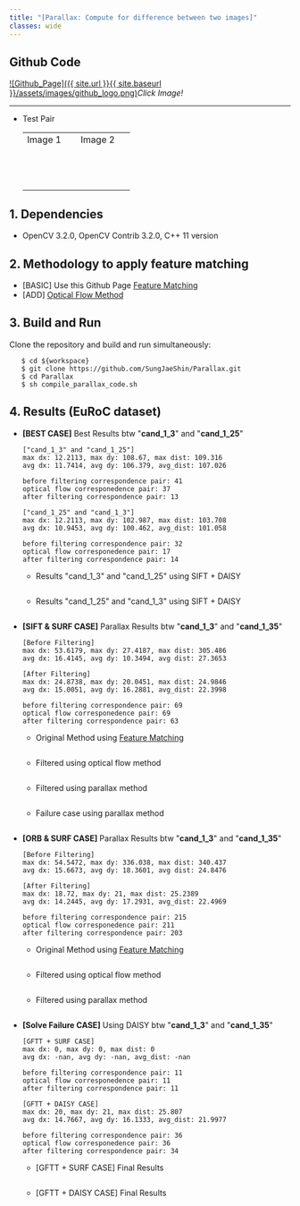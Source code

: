 ```yaml
---
title: "[Parallax: Compute for difference between two images]"
classes: wide
---
```


## Github Code 
[![Github_Page]({{ site.url }}{{ site.baseurl }}/assets/images/github_logo.png)](https://github.com/SungJaeShin/Parallax.git)*Click Image!*

---
- Test Pair
  <table>
    <tr>
       <td> Image 1 </td>
       <td> Image 2 </td>
    </tr> 
    <tr>
      <td>
        <figure class="align-center">
          <img src="{{ site.url }}{{ site.baseurl }}/assets/images/parallax/cand_1_3.png" alt="">
        </figure> 
      </td>
      <td>
        <figure class="align-center">
          <img src="{{ site.url }}{{ site.baseurl }}/assets/images/parallax/cand_1_35.png" alt="">
        </figure> 
      </td>
    </tr>
    <tr>
      <td>
        <figure class="align-center">
          <img src="{{ site.url }}{{ site.baseurl }}/assets/images/parallax/cand_1_3.png" alt="">
        </figure> 
      </td>
      <td>
        <figure class="align-center">
          <img src="{{ site.url }}{{ site.baseurl }}/assets/images/parallax/cand_1_9.png" alt="">
        </figure> 
      </td>
    </tr>
  </table>

## 1. Dependencies
   - OpenCV 3.2.0, OpenCV Contrib 3.2.0, C++ 11 version 

## 2. Methodology to apply feature matching
  - [BASIC] Use this Github Page [Feature Matching](https://github.com/SungJaeShin/Feature_matching)
  - [ADD] [Optical Flow Method](https://docs.opencv.org/3.4/dc/d6b/group__video__track.html#ga473e4b886d0bcc6b65831eb88ed93323) 

## 3. Build and Run
Clone the repository and build and run simultaneously:
```  
   $ cd ${workspace}
   $ git clone https://github.com/SungJaeShin/Parallax.git
   $ cd Parallax
   $ sh compile_parallax_code.sh
```

## 4. Results (EuRoC dataset)
  - **[BEST CASE]** Best Results btw "**cand_1_3**" and "**cand_1_25**"
      ```
      ["cand_1_3" and "cand_1_25"]
      max dx: 12.2113, max dy: 108.67, max dist: 109.316
      avg dx: 11.7414, avg dy: 106.379, avg_dist: 107.026

      before filtering correspondence pair: 41
      optical flow corresponedence pair: 37
      after filtering correspondence pair: 13
      
      ["cand_1_25" and "cand_1_3"]
      max dx: 12.2113, max dy: 102.987, max dist: 103.708
      avg dx: 10.9453, avg dy: 100.462, avg_dist: 101.058
      
      before filtering correspondence pair: 32
      optical flow corresponedence pair: 17
      after filtering correspondence pair: 14
      ```
    - Results "cand_1_3" and "cand_1_25" using SIFT + DAISY
    
      <figure class="align-center">
          <img src="{{ site.url }}{{ site.baseurl }}/assets/images/parallax/best_after_filter_sift_daisy.png" alt="">
      </figure> 
  
    - Results "cand_1_25" and "cand_1_3" using SIFT + DAISY

      <figure class="align-center">
          <img src="{{ site.url }}{{ site.baseurl }}/assets/images/parallax/best_after_filter_sift_daisy2.png" alt="">
      </figure> 


  - **[SIFT & SURF CASE]** Parallax Results btw "**cand_1_3**" and "**cand_1_35**" 
      ```
      [Before Filtering]
      max dx: 53.6179, max dy: 27.4187, max dist: 305.486
      avg dx: 16.4145, avg dy: 10.3494, avg dist: 27.3653
      
      [After Filtering]
      max dx: 24.8738, max dy: 20.0451, max dist: 24.9846
      avg dx: 15.0051, avg dy: 16.2881, avg_dist: 22.3998
      
      before filtering correspondence pair: 69
      optical flow corresponedence pair: 69
      after filtering correspondence pair: 63
      ```

    - Original Method using [Feature Matching](https://github.com/SungJaeShin/Feature_matching)
      
      <figure class="align-center">
          <img src="{{ site.url }}{{ site.baseurl }}/assets/images/parallax/before_filter.png" alt="">
      </figure> 

    - Filtered using optical flow method
      
      <figure class="align-center">
          <img src="{{ site.url }}{{ site.baseurl }}/assets/images/parallax/optical_flow_sift.png" alt="">
      </figure> 
    
    - Filtered using parallax method

      <figure class="align-center">
          <img src="{{ site.url }}{{ site.baseurl }}/assets/images/parallax/after_filter.png" alt="">
      </figure>       
  
    - Failure case using parallax method

      <figure class="align-center">
          <img src="{{ site.url }}{{ site.baseurl }}/assets/images/parallax/failure_case.png" alt="">
      </figure>   

  - **[ORB & SURF CASE]** Parallax Results btw "**cand_1_3**" and "**cand_1_35**" 
      ```
      [Before Filtering]
      max dx: 54.5472, max dy: 336.038, max dist: 340.437
      avg dx: 15.6673, avg dy: 18.3601, avg dist: 24.8476
      
      [After Filtering]
      max dx: 18.72, max dy: 21, max dist: 25.2389
      avg dx: 14.2445, avg dy: 17.2931, avg_dist: 22.4969

      before filtering correspondence pair: 215
      optical flow corresponedence pair: 211
      after filtering correspondence pair: 203
      ```

    - Original Method using [Feature Matching](https://github.com/SungJaeShin/Feature_matching)

      <figure class="align-center">
          <img src="{{ site.url }}{{ site.baseurl }}/assets/images/parallax/before_filter_orb.png" alt="">
      </figure>   

    - Filtered using optical flow method

      <figure class="align-center">
          <img src="{{ site.url }}{{ site.baseurl }}/assets/images/parallax/optical_flow_orb.png" alt="">
      </figure>   
    
    - Filtered using parallax method

      <figure class="align-center">
          <img src="{{ site.url }}{{ site.baseurl }}/assets/images/parallax/after_filter_orb.png" alt="">
      </figure>   
  
  - **[Solve Failure CASE]** Using DAISY btw "**cand_1_3**" and "**cand_1_35**"
      ```
      [GFTT + SURF CASE]
      max dx: 0, max dy: 0, max dist: 0
      avg dx: -nan, avg dy: -nan, avg_dist: -nan

      before filtering correspondence pair: 11
      optical flow corresponedence pair: 11
      after filtering correspondence pair: 11

      [GFTT + DAISY CASE]
      max dx: 20, max dy: 21, max dist: 25.807
      avg dx: 14.7667, avg dy: 16.1333, avg_dist: 21.9977

      before filtering correspondence pair: 36
      optical flow corresponedence pair: 36
      after filtering correspondence pair: 34
      ```
      - [GFTT + SURF CASE] Final Results

      <figure class="align-center">
          <img src="{{ site.url }}{{ site.baseurl }}/assets/images/parallax/after_filter_gftt_suft.png" alt="">
      </figure>   
        
      - [GFTT + DAISY CASE] Final Results

      <figure class="align-center">
          <img src="{{ site.url }}{{ site.baseurl }}/assets/images/parallax/after_filter_gftt_daisy.png" alt="">
      </figure>   